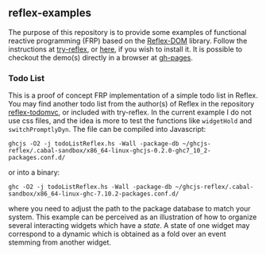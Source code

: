 ## reflex-examples

The purpose of this repository is to provide some examples of functional reactive programming (FRP) based on the [Reflex-DOM](https://github.com/ryantrinkle/reflex-dom) library. Follow the instructions at [try-reflex](https://github.com/ryantrinkle/try-reflex), or [here](https://github.com/artuuge/reflex-arc), if you wish to install it. 
It is possible to checkout the demo(s) directly in a browser at [gh-pages](http://artuuge.github.io/reflex-examples/index.html). 



### Todo List

This is a proof of concept FRP implementation of a simple todo list in Reflex. You may find another todo list from the author(s) of Reflex in the repository [reflex-todomvc](https://github.com/ryantrinkle/reflex-todomvc), or included with try-reflex. In the current example I do not use css files, and the idea is more to test the functions like `widgetHold` and `switchPromptlyDyn`. The file can be compiled into Javascript:
```
ghcjs -O2 -j todoListReflex.hs -Wall -package-db ~/ghcjs-reflex/.cabal-sandbox/x86_64-linux-ghcjs-0.2.0-ghc7_10_2-packages.conf.d/
```
or into a binary:
```
ghc -O2 -j todoListReflex.hs -Wall -package-db ~/ghcjs-reflex/.cabal-sandbox/x86_64-linux-ghc-7.10.2-packages.conf.d/
```
where you need to adjust the path to the package database to match your system. This example can be perceived as an illustration of how to organize several interacting widgets which have a *state*. A state of one widget may correspond to a dynamic which is obtained as a fold over an event stemming from another widget. 
